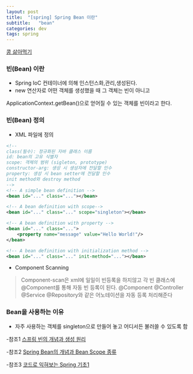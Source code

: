 ```yaml
---
layout: post
title:  "[spring] Spring Bean 이란"
subtitle:   "bean"
categories: dev
tags: spring
---
```


[콩 삶아먹기](https://m.blog.naver.com/PostView.nhn?blogId=busykoala&logNo=220410074074&proxyReferer=https:%2F%2Fwww.google.com%2F)







### 빈(Bean) 이란

- Spring IoC 컨테이너에 의해 인스턴스화,관리,생성된다.
- new 연산자로 어떤 객체를 생성했을 때 그 객체는 빈이 아니고

ApplicationContext.getBean()으로 얻어질 수 있는 객체를 빈이라고 한다.
   

### 빈(Bean) 정의

- XML 파일에 정의
```xml
<!--
class(필수): 정규화된 자바 클래스 이름
id: bean의 고유 식별자
scope: 객체의 범위 (sigleton, prototype)
constructor-arg: 생성 시 생성자에 전달할 인수
property: 생성 시 bean setter에 전달할 인수
init method와 destroy method
-->
<!-- A simple bean definition -->
<bean id="..." class="..."></bean>

<!-- A bean definition with scope-->
<bean id="..." class="..." scope="singleton"></bean>

<!-- A bean definition with property -->
<bean id="..." class="...">
	<property name="message" value="Hello World!"/>
</bean>

<!-- A bean definition with initialization method -->
<bean id="..." class="..." init-method="..."></bean>
```

- Component Scanning 
  
> Component-scan은 xml에 일일이 빈등록을 하지않고 각 빈 클래스에 @Component를 통해 자동 빈 등록이 된다.
> @Component @Controller @Service @Repository와 같은 어노테이션을 자동 등록 처리해준다




### Bean을 사용하는 이유

 - 자주 사용하는 객체를 singleton으로 만들어 놓고 어디서든 불러쓸 수 있도록 함




-참조1 [스프링 빈의 개념과 생성 원리](https://atoz-develop.tistory.com/entry/Spring-%EC%8A%A4%ED%94%84%EB%A7%81-%EB%B9%88Bean%EC%9D%98-%EA%B0%9C%EB%85%90%EA%B3%BC-%EC%83%9D%EC%84%B1-%EC%9B%90%EB%A6%AC)


-참조2 [Spring Bean의 개념과 Bean Scope 종류](https://gmlwjd9405.github.io/2018/11/10/spring-beans.html)

-참조3 [코드로 익혀보는 Spring 기초1](https://dkkim2318.tistory.com/36)
